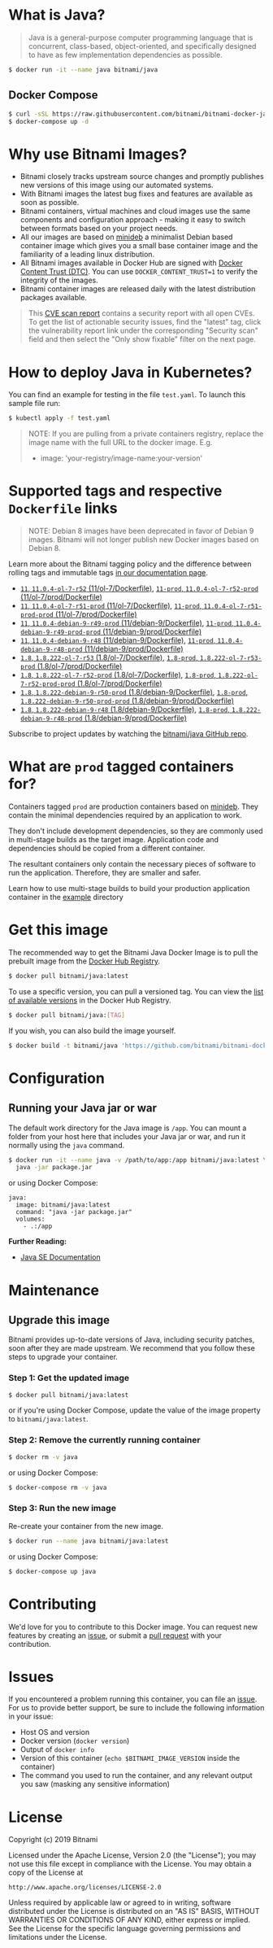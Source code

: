 # What is Java?

> Java is a general-purpose computer programming language that is concurrent, class-based, object-oriented, and specifically designed to have as few implementation dependencies as possible.

```bash
$ docker run -it --name java bitnami/java
```

## Docker Compose

```bash
$ curl -sSL https://raw.githubusercontent.com/bitnami/bitnami-docker-java/master/docker-compose.yml > docker-compose.yml
$ docker-compose up -d
```

# Why use Bitnami Images?

* Bitnami closely tracks upstream source changes and promptly publishes new versions of this image using our automated systems.
* With Bitnami images the latest bug fixes and features are available as soon as possible.
* Bitnami containers, virtual machines and cloud images use the same components and configuration approach - making it easy to switch between formats based on your project needs.
* All our images are based on [minideb](https://github.com/bitnami/minideb) a minimalist Debian based container image which gives you a small base container image and the familiarity of a leading linux distribution.
* All Bitnami images available in Docker Hub are signed with [Docker Content Trust (DTC)](https://docs.docker.com/engine/security/trust/content_trust/). You can use `DOCKER_CONTENT_TRUST=1` to verify the integrity of the images.
* Bitnami container images are released daily with the latest distribution packages available.


> This [CVE scan report](https://quay.io/repository/bitnami/java?tab=tags) contains a security report with all open CVEs. To get the list of actionable security issues, find the "latest" tag, click the vulnerability report link under the corresponding "Security scan" field and then select the "Only show fixable" filter on the next page.

# How to deploy Java in Kubernetes?

You can find an example for testing in the file `test.yaml`. To launch this sample file run:

```bash
$ kubectl apply -f test.yaml
```

> NOTE: If you are pulling from a private containers registry, replace the image name with the full URL to the docker image. E.g.
>
> - image: 'your-registry/image-name:your-version'

# Supported tags and respective `Dockerfile` links

> NOTE: Debian 8 images have been deprecated in favor of Debian 9 images. Bitnami will not longer publish new Docker images based on Debian 8.

Learn more about the Bitnami tagging policy and the difference between rolling tags and immutable tags [in our documentation page](https://docs.bitnami.com/containers/how-to/understand-rolling-tags-containers/).


- [`11`, `11.0.4-ol-7-r52` (11/ol-7/Dockerfile)](https://github.com/bitnami/bitnami-docker-java/blob/11.0.4-ol-7-r52/11/ol-7/Dockerfile), [`11-prod`, `11.0.4-ol-7-r52-prod` (11/ol-7/prod/Dockerfile)](https://github.com/bitnami/bitnami-docker-java/blob/11.0.4-ol-7-r52/11/ol-7/prod/Dockerfile)
- [`11`, `11.0.4-ol-7-r51-prod` (11/ol-7/Dockerfile)](https://github.com/bitnami/bitnami-docker-java/blob/11.0.4-ol-7-r51-prod/11/ol-7/Dockerfile), [`11-prod`, `11.0.4-ol-7-r51-prod-prod` (11/ol-7/prod/Dockerfile)](https://github.com/bitnami/bitnami-docker-java/blob/11.0.4-ol-7-r51-prod/11/ol-7/prod/Dockerfile)
- [`11`, `11.0.4-debian-9-r49-prod` (11/debian-9/Dockerfile)](https://github.com/bitnami/bitnami-docker-java/blob/11.0.4-debian-9-r49-prod/11/debian-9/Dockerfile), [`11-prod`, `11.0.4-debian-9-r49-prod-prod` (11/debian-9/prod/Dockerfile)](https://github.com/bitnami/bitnami-docker-java/blob/11.0.4-debian-9-r49-prod/11/debian-9/prod/Dockerfile)
- [`11`, `11.0.4-debian-9-r48` (11/debian-9/Dockerfile)](https://github.com/bitnami/bitnami-docker-java/blob/11.0.4-debian-9-r48/11/debian-9/Dockerfile), [`11-prod`, `11.0.4-debian-9-r48-prod` (11/debian-9/prod/Dockerfile)](https://github.com/bitnami/bitnami-docker-java/blob/11.0.4-debian-9-r48/11/debian-9/prod/Dockerfile)
- [`1.8`, `1.8.222-ol-7-r53` (1.8/ol-7/Dockerfile)](https://github.com/bitnami/bitnami-docker-java/blob/1.8.222-ol-7-r53/1.8/ol-7/Dockerfile), [`1.8-prod`, `1.8.222-ol-7-r53-prod` (1.8/ol-7/prod/Dockerfile)](https://github.com/bitnami/bitnami-docker-java/blob/1.8.222-ol-7-r53/1.8/ol-7/prod/Dockerfile)
- [`1.8`, `1.8.222-ol-7-r52-prod` (1.8/ol-7/Dockerfile)](https://github.com/bitnami/bitnami-docker-java/blob/1.8.222-ol-7-r52-prod/1.8/ol-7/Dockerfile), [`1.8-prod`, `1.8.222-ol-7-r52-prod-prod` (1.8/ol-7/prod/Dockerfile)](https://github.com/bitnami/bitnami-docker-java/blob/1.8.222-ol-7-r52-prod/1.8/ol-7/prod/Dockerfile)
- [`1.8`, `1.8.222-debian-9-r50-prod` (1.8/debian-9/Dockerfile)](https://github.com/bitnami/bitnami-docker-java/blob/1.8.222-debian-9-r50-prod/1.8/debian-9/Dockerfile), [`1.8-prod`, `1.8.222-debian-9-r50-prod-prod` (1.8/debian-9/prod/Dockerfile)](https://github.com/bitnami/bitnami-docker-java/blob/1.8.222-debian-9-r50-prod/1.8/debian-9/prod/Dockerfile)
- [`1.8`, `1.8.222-debian-9-r48` (1.8/debian-9/Dockerfile)](https://github.com/bitnami/bitnami-docker-java/blob/1.8.222-debian-9-r48/1.8/debian-9/Dockerfile), [`1.8-prod`, `1.8.222-debian-9-r48-prod` (1.8/debian-9/prod/Dockerfile)](https://github.com/bitnami/bitnami-docker-java/blob/1.8.222-debian-9-r48/1.8/debian-9/prod/Dockerfile)

Subscribe to project updates by watching the [bitnami/java GitHub repo](https://github.com/bitnami/bitnami-docker-java).

# What are `prod` tagged containers for?

Containers tagged `prod` are production containers based on [minideb](https://github.com/bitnami/minideb). They contain the minimal dependencies required by an application to work.

They don't include development dependencies, so they are commonly used in multi-stage builds as the target image. Application code and dependencies should be copied from a different container.

The resultant containers only contain the necessary pieces of software to run the application. Therefore, they are smaller and safer.

Learn how to use multi-stage builds to build your production application container in the [example](/example) directory

# Get this image

The recommended way to get the Bitnami Java Docker Image is to pull the prebuilt image from the [Docker Hub Registry](https://hub.docker.com/r/bitnami/java).

```bash
$ docker pull bitnami/java:latest
```

To use a specific version, you can pull a versioned tag. You can view the [list of available versions](https://hub.docker.com/r/bitnami/java/tags/) in the Docker Hub Registry.

```bash
$ docker pull bitnami/java:[TAG]
```

If you wish, you can also build the image yourself.

```bash
$ docker build -t bitnami/java 'https://github.com/bitnami/bitnami-docker-java.git#master:1.8/debian-9'
```

# Configuration

## Running your Java jar or war

The default work directory for the Java image is `/app`. You can mount a folder from your host here that includes your Java jar or war, and run it normally using the `java` command.

```bash
$ docker run -it --name java -v /path/to/app:/app bitnami/java:latest \
  java -jar package.jar
```

or using Docker Compose:

```
java:
  image: bitnami/java:latest
  command: "java -jar package.jar"
  volumes:
    - .:/app
```

**Further Reading:**

  - [Java SE Documentation](https://docs.oracle.com/javase/8/docs/api/)

# Maintenance

## Upgrade this image

Bitnami provides up-to-date versions of Java, including security patches, soon after they are made upstream. We recommend that you follow these steps to upgrade your container.

### Step 1: Get the updated image

```bash
$ docker pull bitnami/java:latest
```

or if you're using Docker Compose, update the value of the image property to `bitnami/java:latest`.

### Step 2: Remove the currently running container

```bash
$ docker rm -v java
```

or using Docker Compose:

```bash
$ docker-compose rm -v java
```

### Step 3: Run the new image

Re-create your container from the new image.

```bash
$ docker run --name java bitnami/java:latest
```

or using Docker Compose:

```bash
$ docker-compose up java
```

# Contributing

We'd love for you to contribute to this Docker image. You can request new features by creating an [issue](https://github.com/bitnami/bitnami-docker-java/issues), or submit a [pull request](https://github.com/bitnami/bitnami-docker-java/pulls) with your contribution.

# Issues

If you encountered a problem running this container, you can file an [issue](https://github.com/bitnami/bitnami-docker-java/issues). For us to provide better support, be sure to include the following information in your issue:

- Host OS and version
- Docker version (`docker version`)
- Output of `docker info`
- Version of this container (`echo $BITNAMI_IMAGE_VERSION` inside the container)
- The command you used to run the container, and any relevant output you saw (masking any sensitive
information)

# License

Copyright (c) 2019 Bitnami

Licensed under the Apache License, Version 2.0 (the "License");
you may not use this file except in compliance with the License.
You may obtain a copy of the License at

    http://www.apache.org/licenses/LICENSE-2.0

Unless required by applicable law or agreed to in writing, software
distributed under the License is distributed on an "AS IS" BASIS,
WITHOUT WARRANTIES OR CONDITIONS OF ANY KIND, either express or implied.
See the License for the specific language governing permissions and
limitations under the License.
